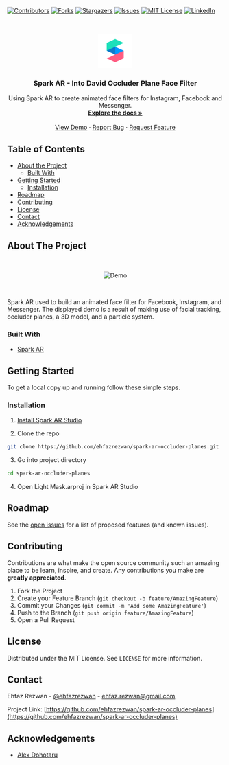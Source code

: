 <!--
*** Thanks for checking out this README Template. If you have a suggestion that would
*** make this better, please fork the repo and create a pull request or simply open
*** an issue with the tag "enhancement".
*** Thanks again! Now go create something AMAZING! :D
***
***
***
*** To avoid retyping too much info. Do a search and replace for the following:
*** github_username, covid-tracker, twitter_handle, email
-->

<!-- PROJECT SHIELDS -->
<!--
*** I'm using markdown "reference style" links for readability.
*** Reference links are enclosed in brackets [ ] instead of parentheses ( ).
*** See the bottom of this document for the declaration of the reference variables
*** for contributors-url, forks-url, etc. This is an optional, concise syntax you may use.
*** https://www.markdownguide.org/basic-syntax/#reference-style-links
-->

[![Contributors][contributors-shield]][contributors-url]
[![Forks][forks-shield]][forks-url]
[![Stargazers][stars-shield]][stars-url]
[![Issues][issues-shield]][issues-url]
[![MIT License][license-shield]][license-url]
[![LinkedIn][linkedin-shield]][linkedin-url]

<!-- PROJECT LOGO -->
<br />
<p align="center">
  <a href="https://github.com/ehfazrezwan/spark-ar-occluder-planes">
    <img src="images/logo.png" alt="Logo" width="80" height="80">
  </a>

  <h3 align="center">Spark AR - Into David Occluder Plane Face Filter</h3>

  <p align="center">
  Using Spark AR to create animated face filters for Instagram, Facebook and Messenger.
    <br />
    <a href="https://github.com/ehfazrezwan/spark-ar-occluder-planes"><strong>Explore the docs »</strong></a>
    <br />
    <br />
    <a href="https://www.instagram.com/ar/297353398959647/" target = "_blank">View Demo</a>
    ·
    <a href="https://github.com/ehfazrezwan/spark-ar-occluder-planes/issues">Report Bug</a>
    ·
    <a href="https://github.com/ehfazrezwan/spark-ar-occluder-planes/issues">Request Feature</a>
  </p>
</p>

<!-- TABLE OF CONTENTS -->

## Table of Contents

- [About the Project](#about-the-project)
  - [Built With](#built-with)
- [Getting Started](#getting-started)
  - [Installation](#installation)
- [Roadmap](#roadmap)
- [Contributing](#contributing)
- [License](#license)
- [Contact](#contact)
- [Acknowledgements](#acknowledgements)

<!-- ABOUT THE PROJECT -->

## About The Project

<br />  
<p align="center">
    <img src="images/app.gif" alt="Demo" width="50%" style="" >
</p>
<br />

Spark AR used to build an animated face filter for Facebook, Instagram, and Messenger. The displayed demo is a result of making use of facial tracking, occluder planes, a 3D model, and a particle system.

### Built With

- [Spark AR](https://sparkar.facebook.com/ar-studio/)

<!-- GETTING STARTED -->

## Getting Started

To get a local copy up and running follow these simple steps.

### Installation

1. [Install Spark AR Studio](https://sparkar.facebook.com/ar-studio/learn/downloads/)

2. Clone the repo

```sh
git clone https://github.com/ehfazrezwan/spark-ar-occluder-planes.git
```

3. Go into project directory

```sh
cd spark-ar-occluder-planes
```

4. Open Light Mask.arproj in Spark AR Studio

<!-- ROADMAP -->

## Roadmap

See the [open issues](https://github.com/ehfazrezwan/spark-ar-occluder-planes/issues) for a list of proposed features (and known issues).

<!-- CONTRIBUTING -->

## Contributing

Contributions are what make the open source community such an amazing place to be learn, inspire, and create. Any contributions you make are **greatly appreciated**.

1. Fork the Project
2. Create your Feature Branch (`git checkout -b feature/AmazingFeature`)
3. Commit your Changes (`git commit -m 'Add some AmazingFeature'`)
4. Push to the Branch (`git push origin feature/AmazingFeature`)
5. Open a Pull Request

<!-- LICENSE -->

## License

Distributed under the MIT License. See `LICENSE` for more information.

<!-- CONTACT -->

## Contact

Ehfaz Rezwan - [@ehfazrezwan](https://www.linkedin.com/in/ehfaz-rezwan/) - ehfaz.rezwan@gmail.com

Project Link: [https://github.com/ehfazrezwan/spark-ar-occluder-planes](https://github.com/ehfazrezwan/spark-ar-occluder-planes)

<!-- ACKNOWLEDGEMENTS -->

## Acknowledgements

- [Alex Dohotaru](https://www.youtube.com/watch?v=0aWK8mXwBwM)

<!-- MARKDOWN LINKS & IMAGES -->
<!-- https://www.markdownguide.org/basic-syntax/#reference-style-links -->

[contributors-shield]: https://img.shields.io/github/contributors/ehfazrezwan/spark-ar-occluder-planes
[contributors-url]: https://github.com/ehfazrezwan/spark-ar-occluder-planes/graphs/contributors
[forks-shield]: https://img.shields.io/github/forks/ehfazrezwan/spark-ar-occluder-planes
[forks-url]: https://github.com/ehfazrezwan/spark-ar-occluder-planes/network/members
[stars-shield]: https://img.shields.io/github/stars/ehfazrezwan/spark-ar-occluder-planes
[stars-url]: https://github.com/ehfazrezwan/spark-ar-occluder-planes/stargazers
[issues-shield]: https://img.shields.io/github/issues/ehfazrezwan/spark-ar-occluder-planes
[issues-url]: https://github.com/ehfazrezwan/spark-ar-occluder-planes/issues
[license-shield]: https://img.shields.io/github/license/ehfazrezwan/spark-ar-occluder-planes
[license-url]: https://github.com/ehfazrezwan/spark-ar-occluder-planes/blob/master/LICENSE.txt
[linkedin-shield]: https://img.shields.io/badge/-LinkedIn-black.svg?style=flat-square&logo=linkedin&colorB=555
[linkedin-url]: https://linkedin.com/in/ehfaz-rezwan
[product-screenshot]: images/app.gif
